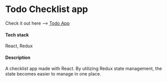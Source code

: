 # Todo Checklist app

Check it out here --> [Todo App](https://todo-app-martindospel.vercel.app/)

#### Tech stack
React, Redux

#### Description
A checklist app made with React. By utilizing Redux state management, the state becomes easier to manage in one place. 
